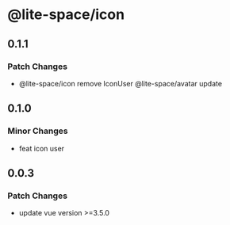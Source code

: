 # @lite-space/icon

## 0.1.1

### Patch Changes

- @lite-space/icon remove IconUser
  @lite-space/avatar update

## 0.1.0

### Minor Changes

- feat icon user

## 0.0.3

### Patch Changes

- update vue version >=3.5.0
